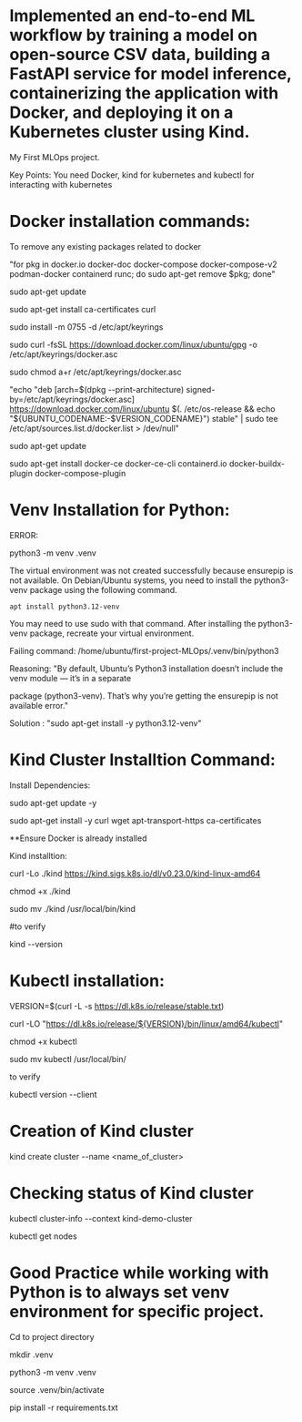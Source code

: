 # Implemented an end-to-end ML workflow by training a model on open-source CSV data, building a FastAPI service for model inference, containerizing the application with Docker, and deploying it on a Kubernetes cluster using Kind.

My First MLOps project.

Key Points:
You need Docker, kind for kubernetes and kubectl for interacting with kubernetes

# Docker installation commands:
To remove any existing packages related to docker

"for pkg in docker.io docker-doc docker-compose docker-compose-v2 podman-docker containerd runc; do sudo apt-get remove $pkg; done"

sudo apt-get update

sudo apt-get install ca-certificates curl

sudo install -m 0755 -d /etc/apt/keyrings

sudo curl -fsSL https://download.docker.com/linux/ubuntu/gpg -o /etc/apt/keyrings/docker.asc

sudo chmod a+r /etc/apt/keyrings/docker.asc

"echo "deb [arch=$(dpkg --print-architecture) signed-by=/etc/apt/keyrings/docker.asc] https://download.docker.com/linux/ubuntu $(. /etc/os-release && echo "${UBUNTU_CODENAME:-$VERSION_CODENAME}") stable" | sudo tee /etc/apt/sources.list.d/docker.list > /dev/null"

sudo apt-get update

sudo apt-get install docker-ce docker-ce-cli containerd.io docker-buildx-plugin docker-compose-plugin

# Venv Installation for Python:
ERROR:

python3 -m venv .venv

The virtual environment was not created successfully because ensurepip is not
available.  On Debian/Ubuntu systems, you need to install the python3-venv
package using the following command.

    apt install python3.12-venv

You may need to use sudo with that command.  After installing the python3-venv
package, recreate your virtual environment.

Failing command: /home/ubuntu/first-project-MLOps/.venv/bin/python3

Reasoning: "By default, Ubuntu’s Python3 installation doesn’t include the venv module — it’s in a separate 

package (python3-venv). That’s why you’re getting the ensurepip is not available error."

Solution :  "sudo apt-get install -y python3.12-venv"


# Kind Cluster Installtion Command:

Install Dependencies:

sudo apt-get update -y

sudo apt-get install -y curl wget apt-transport-https ca-certificates

**Ensure Docker is already installed

Kind installtion:

curl -Lo ./kind https://kind.sigs.k8s.io/dl/v0.23.0/kind-linux-amd64

chmod +x ./kind

sudo mv ./kind /usr/local/bin/kind

#to verify

kind --version

# Kubectl installation:

VERSION=$(curl -L -s https://dl.k8s.io/release/stable.txt)

curl -LO "https://dl.k8s.io/release/${VERSION}/bin/linux/amd64/kubectl"

chmod +x kubectl

sudo mv kubectl /usr/local/bin/

to verify

kubectl version --client

# Creation of Kind cluster

kind create cluster --name <name_of_cluster>

# Checking status of Kind cluster

kubectl cluster-info --context kind-demo-cluster

kubectl get nodes


# Good Practice while working with Python is to always set venv environment for specific project.

Cd to project directory

mkdir .venv

python3 -m venv .venv

source .venv/bin/activate

pip install -r requirements.txt
